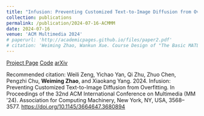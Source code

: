 ```yaml
---
title: "Infusion: Preventing Customized Text-to-Image Diffusion from Overfitting"
collection: publications
permalink: /publication/2024-07-16-ACMMM
date: 2024-07-16
venue: 'ACM Multimedia 2024'
# paperurl: 'http://academicpages.github.io/files/paper2.pdf'
# citation: 'Weiming Zhao, Wankun Xue. Course Design of "The Basic MATLAB Practice" for Non-Computer-Science Students, Contemporary Education Research and Teaching Practice 2021.09: 38-39'
---
```


[Project Page](https://zwl666666.github.io/infusion/) [Code](https://github.com/zwl666666/infusion) [arXiv](https://arxiv.org/abs/2404.14007)


Recommended citation: Weili Zeng, Yichao Yan, Qi Zhu, Zhuo Chen, Pengzhi Chu, **Weiming Zhao**, and Xiaokang Yang. 2024. Infusion: Preventing Customized Text-to-Image Diffusion from Overfitting. In Proceedings of the 32nd ACM International Conference on Multimedia (MM '24). Association for Computing Machinery, New York, NY, USA, 3568–3577. https://doi.org/10.1145/3664647.3680894
